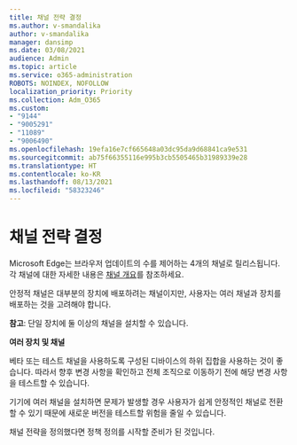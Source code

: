 ```yaml
---
title: 채널 전략 결정
ms.author: v-smandalika
author: v-smandalika
manager: dansimp
ms.date: 03/08/2021
audience: Admin
ms.topic: article
ms.service: o365-administration
ROBOTS: NOINDEX, NOFOLLOW
localization_priority: Priority
ms.collection: Adm_O365
ms.custom:
- "9144"
- "9005291"
- "11089"
- "9006490"
ms.openlocfilehash: 19efa16e7cf665648a03dc95da9d68841ca9e531
ms.sourcegitcommit: ab75f66355116e995b3cb5505465b31989339e28
ms.translationtype: HT
ms.contentlocale: ko-KR
ms.lasthandoff: 08/13/2021
ms.locfileid: "58323246"
---
```

# <a name="determine-channel-strategy"></a>채널 전략 결정

Microsoft Edge는 브라우저 업데이트의 수를 제어하는 4개의 채널로 릴리스됩니다. 각 채널에 대한 자세한 내용은 [채널 개요](https://docs.microsoft.com/DeployEdge/microsoft-edge-channels#channel-overview)를 참조하세요.

안정적 채널은 대부분의 장치에 배포하려는 채널이지만, 사용자는 여러 채널과 장치를 배포하는 것을 고려해야 합니다.

**참고**: 단일 장치에 둘 이상의 채널을 설치할 수 있습니다.

**여러 장치 및 채널**

베타 또는 테스트 채널을 사용하도록 구성된 디바이스의 하위 집합을 사용하는 것이 좋습니다. 따라서 향후 변경 사항을 확인하고 전체 조직으로 이동하기 전에 해당 변경 사항을 테스트할 수 있습니다.

기기에 여러 채널을 설치하면 문제가 발생할 경우 사용자가 쉽게 안정적인 채널로 전환할 수 있기 때문에 새로운 버전을 테스트할 위험을 줄일 수 있습니다.

채널 전략을 정의했다면 정책 정의를 시작할 준비가 된 것입니다.

